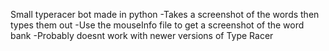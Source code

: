 Small typeracer bot made in python
-Takes a screenshot of the words then types them out 
-Use the mouseInfo file to get a screenshot of the word bank
-Probably doesnt work with newer versions of Type Racer
